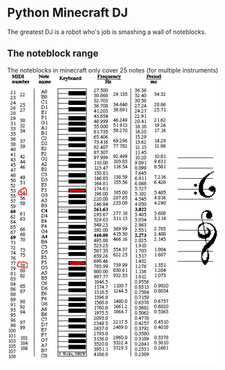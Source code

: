 # Python Minecraft DJ
 The greatest DJ is a robot who's job is smashing a wall of noteblocks.

## The noteblock range
The noteblocks in minecraft only cover 25 notes (for multiple instruments)
![piano_range](https://raw.githubusercontent.com/ThomasSelvig/Python-Minecraft-DJ/master/pianorange.png)
